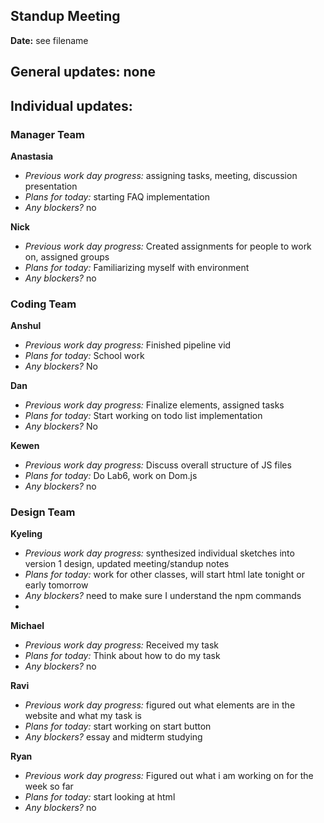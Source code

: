 ## Standup Meeting  
**Date:**  see filename

## General updates:  none
 

## Individual updates:  

### Manager Team  
**Anastasia**  
+ *Previous work day progress:* assigning tasks, meeting, discussion presentation
+ *Plans for today:* starting FAQ implementation
+ *Any blockers?* no
 
**Nick**  
+ *Previous work day progress:* Created assignments for people to work on, assigned groups
+ *Plans for today:* Familiarizing myself with environment
+ *Any blockers?* no

### Coding Team  

**Anshul**  
+ *Previous work day progress:* Finished pipeline vid
+ *Plans for today:* School work
+ *Any blockers?* No

**Dan**  
+ *Previous work day progress:* Finalize elements, assigned tasks
+ *Plans for today:* Start working on todo list implementation
+ *Any blockers?* No

**Kewen**  
+ *Previous work day progress:* Discuss overall structure of JS files
+ *Plans for today:* Do Lab6, work on Dom.js
+ *Any blockers?* no

### Design Team  

**Kyeling**  
+ *Previous work day progress:* synthesized individual sketches into version 1 design, updated meeting/standup notes
+ *Plans for today:* work for other classes, will start html late tonight or early tomorrow
+ *Any blockers?* need to make sure I understand the npm commands
+ 
**Michael**  
+ *Previous work day progress:* Received my task
+ *Plans for today:* Think about how to do my task
+ *Any blockers?* no

**Ravi**  
+ *Previous work day progress:* figured out what elements are in the website and what my task is
+ *Plans for today:* start working on start button
+ *Any blockers?* essay and midterm studying

**Ryan**  
+ *Previous work day progress:* Figured out what i am working on for the week so far
+ *Plans for today:* start looking at html
+ *Any blockers?* no
